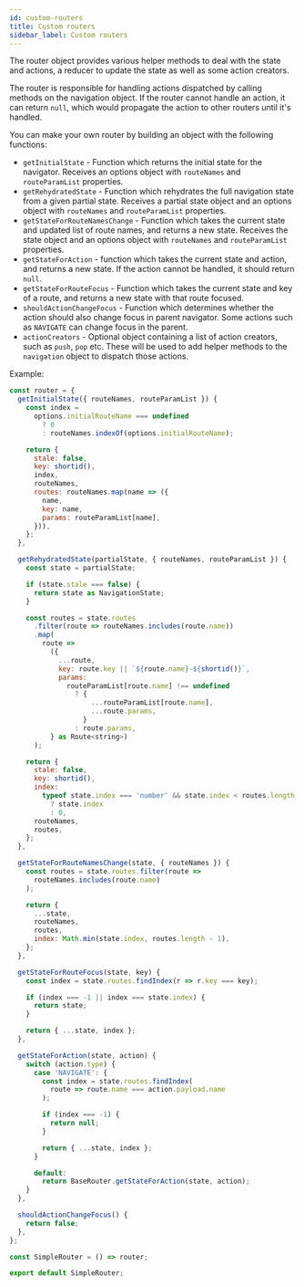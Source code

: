 ```yaml
---
id: custom-routers
title: Custom routers
sidebar_label: Custom routers
---
```


The router object provides various helper methods to deal with the state and actions, a reducer to update the state as well as some action creators.

The router is responsible for handling actions dispatched by calling methods on the navigation object. If the router cannot handle an action, it can return `null`, which would propagate the action to other routers until it's handled.

You can make your own router by building an object with the following functions:

- `getInitialState` - Function which returns the initial state for the navigator. Receives an options object with `routeNames` and `routeParamList` properties.
- `getRehydratedState` - Function which rehydrates the full navigation state from a given partial state. Receives a partial state object and an options object with `routeNames` and `routeParamList` properties.
- `getStateForRouteNamesChange` - Function which takes the current state and updated list of route names, and returns a new state. Receives the state object and an options object with `routeNames` and `routeParamList` properties.
- `getStateForAction` - function which takes the current state and action, and returns a new state. If the action cannot be handled, it should return `null`.
- `getStateForRouteFocus` - Function which takes the current state and key of a route, and returns a new state with that route focused.
- `shouldActionChangeFocus` - Function which determines whether the action should also change focus in parent navigator. Some actions such as `NAVIGATE` can change focus in the parent.
- `actionCreators` - Optional object containing a list of action creators, such as `push`, `pop` etc. These will be used to add helper methods to the `navigation` object to dispatch those actions.

Example:

```js
const router = {
  getInitialState({ routeNames, routeParamList }) {
    const index =
      options.initialRouteName === undefined
        ? 0
        : routeNames.indexOf(options.initialRouteName);

    return {
      stale: false,
      key: shortid(),
      index,
      routeNames,
      routes: routeNames.map(name => ({
        name,
        key: name,
        params: routeParamList[name],
      })),
    };
  },

  getRehydratedState(partialState, { routeNames, routeParamList }) {
    const state = partialState;

    if (state.stale === false) {
      return state as NavigationState;
    }

    const routes = state.routes
      .filter(route => routeNames.includes(route.name))
      .map(
        route =>
          ({
            ...route,
            key: route.key || `${route.name}-${shortid()}`,
            params:
              routeParamList[route.name] !== undefined
                ? {
                    ...routeParamList[route.name],
                    ...route.params,
                  }
                : route.params,
          } as Route<string>)
      );

    return {
      stale: false,
      key: shortid(),
      index:
        typeof state.index === 'number' && state.index < routes.length
          ? state.index
          : 0,
      routeNames,
      routes,
    };
  },

  getStateForRouteNamesChange(state, { routeNames }) {
    const routes = state.routes.filter(route =>
      routeNames.includes(route.name)
    );

    return {
      ...state,
      routeNames,
      routes,
      index: Math.min(state.index, routes.length - 1),
    };
  },

  getStateForRouteFocus(state, key) {
    const index = state.routes.findIndex(r => r.key === key);

    if (index === -1 || index === state.index) {
      return state;
    }

    return { ...state, index };
  },

  getStateForAction(state, action) {
    switch (action.type) {
      case 'NAVIGATE': {
        const index = state.routes.findIndex(
          route => route.name === action.payload.name
        );

        if (index === -1) {
          return null;
        }

        return { ...state, index };
      }

      default:
        return BaseRouter.getStateForAction(state, action);
    }
  },

  shouldActionChangeFocus() {
    return false;
  },
};

const SimpleRouter = () => router;

export default SimpleRouter;
```
